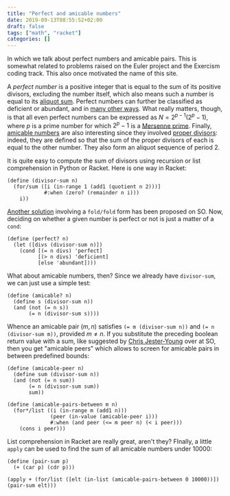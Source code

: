 ```yaml
---
title: "Perfect and amicable numbers"
date: 2019-09-13T08:55:52+02:00
draft: false
tags: ["math", "racket"]
categories: []
---
```


In which we talk about perfect numbers and amicable pairs. This is somewhat related to problems raised on the Euler project and the Exercism coding track. This also once motivated the name of this site.

<!--more-->

A _perfect number_ is a positive integer that is equal to the sum of its positive divisors, excluding the number itself, which also means such a number is equal to its [aliquot sum](https://en.wikipedia.org/wiki/Aliquot_sum). Perfect numbers can further be classified as deficient or abundant, and in [many other ways](https://en.wikipedia.org/wiki/Perfect_number). What really matters, though, is that all even perfect numbers can be expressed as $N=2^{p-1}(2^p-1)$, where $p$ is a prime number for which $2^p-1$ is a [Mersenne prime](http://mathworld.wolfram.com/MersennePrime.html). Finally, [amicable numbers](https://en.wikipedia.org/wiki/Amicable_numbers) are also interesting since they involved [proper divisors](http://djm.cc/amicable.html): indeed, they are defined so that the sum of the proper divisors of each is equal to the other number. They also form an aliquot sequence of period 2.

It is quite easy to compute the sum of divisors using recursion or list comprehension in Python or Racket. Here is one way in Racket:

```Lisp
(define (divisor-sum n)
  (for/sum ([i (in-range 1 (add1 (quotient n 2)))]
            #:when (zero? (remainder n i)))
    i))
```

[Another solution](https://stackoverflow.com/a/23711209) involving a `fold/fold` form has been proposed on SO. Now, deciding on whether a given number is perfect or not is just a matter of a `cond`:

```Lisp
(define (perfect? n)
  (let ([divs (divisor-sum n)])
    (cond [(= n divs) 'perfect]
          [(> n divs) 'deficient]
          [else 'abundant])))
```

What about amicable numbers, then? Since we already have `divisor-sum`, we can just use a simple test:

```Lisp
(define (amicable? n)
  (define s (divisor-sum n))
  (and (not (= n s))
       (= n (divisor-sum s))))
```

Whence an amicable pair $(m,n)$ satisfies `(= m (divisor-sum n))` and `(= n (divisor-sum m))`, provided $m\neq n$. If you substitute the preceding boolean return value with a sum, like suggested by [Chris Jester-Young](https://stackoverflow.com/a/23711209) over at SO, then you get "amicable peers" which allows to screen for amicable pairs in between predefined bounds:

```Lisp
(define (amicable-peer n)
  (define sum (divisor-sum n))
  (and (not (= n sum))
       (= n (divisor-sum sum))
       sum))

(define (amicable-pairs-between m n)
  (for*/list ((i (in-range m (add1 n)))
              (peer (in-value (amicable-peer i)))
              #:when (and peer (<= m peer n) (< i peer)))
    (cons i peer)))
```

List comprehension in Racket are really great, aren't they? FInally, a little `apply` can be used to find the sum of all amicable numbers under 10000:

```Lisp
(define (pair-sum p)
  (+ (car p) (cdr p)))

(apply + (for/list ([elt (in-list (amicable-pairs-between 0 10000))]) (pair-sum elt)))
```
